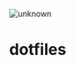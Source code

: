![unknown](https://user-images.githubusercontent.com/56086445/156930079-1ca864f9-2dc3-491b-82ab-a99a54e7230e.png)
# dotfiles
